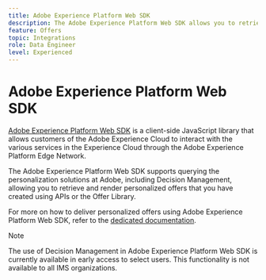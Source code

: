 ```yaml
---
title: Adobe Experience Platform Web SDK
description: The Adobe Experience Platform Web SDK allows you to retrieve and render personalized offers that you have created using APIs or the Offer Library.
feature: Offers
topic: Integrations
role: Data Engineer
level: Experienced
---
```

# Adobe Experience Platform Web SDK

[Adobe Experience Platform Web SDK](https://experienceleague.adobe.com/docs/experience-platform/edge/home.html?lang=en#video-overview) is a client-side JavaScript library that allows customers of the Adobe Experience Cloud to interact with the various services in the Experience Cloud through the Adobe Experience Platform Edge Network.

The Adobe Experience Platform Web SDK supports querying the personalization solutions at Adobe, including Decision Management, allowing you to retrieve and render personalized offers that you have created using APIs or the Offer Library.

For more on how to deliver personalized offers using Adobe Experience Platform Web SDK, refer to the [dedicated documentation](https://experienceleague.adobe.com/docs/experience-platform/edge/personalization/offer-decisioning/offer-decisioning-overview.html?lang=en#enabling-offer-decisioning).

>[!NOTE]
>
>The use of Decision Management in Adobe Experience Platform Web SDK is currently available in early access to select users. This functionality is not available to all IMS organizations.
